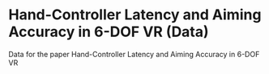 # Hand-Controller Latency and Aiming Accuracy in 6-DOF VR (Data)
Data for the paper Hand-Controller Latency and Aiming Accuracy in 6-DOF VR
